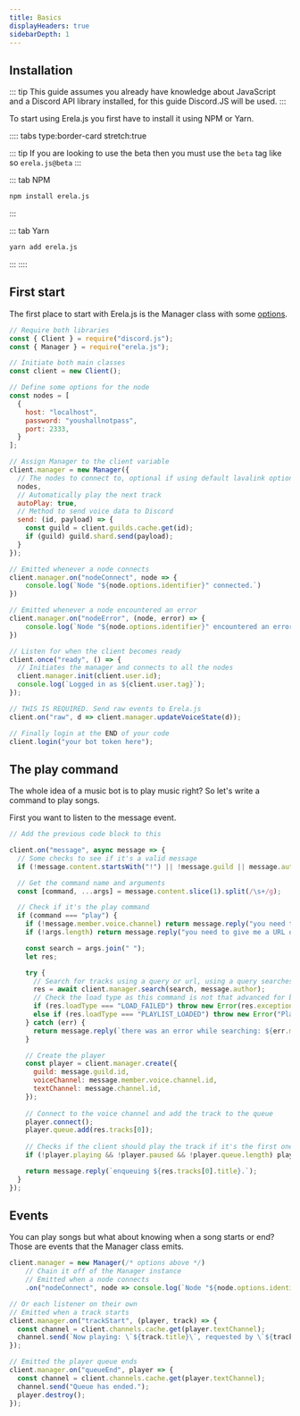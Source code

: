```yaml
---
title: Basics
displayHeaders: true
sidebarDepth: 1
---
```


## Installation

::: tip
This guide assumes you already have knowledge about JavaScript and a Discord API library installed, for this guide Discord.JS will be used.
:::

To start using Erela.js you first have to install it using NPM or Yarn.

:::: tabs type:border-card stretch:true

<!-- remove later on -->
::: tip
If you are looking to use the beta then you must use the `beta` tag like so `erela.js@beta`
:::

::: tab NPM
```bash
npm install erela.js
```
:::

::: tab Yarn
```bash
yarn add erela.js
```
:::
::::

## First start

The first place to start with Erela.js is the Manager class with some [options](https://projects.solaris.codes/erelajs-rewrite/docs/typedefs/ManagerOptions.html).

```javascript
// Require both libraries
const { Client } = require("discord.js");
const { Manager } = require("erela.js");

// Initiate both main classes
const client = new Client();

// Define some options for the node
const nodes = [
  {
    host: "localhost",
    password: "youshallnotpass",
    port: 2333,
  }
];

// Assign Manager to the client variable
client.manager = new Manager({
  // The nodes to connect to, optional if using default lavalink options
  nodes,
  // Automatically play the next track
  autoPlay: true,
  // Method to send voice data to Discord
  send: (id, payload) => {
    const guild = client.guilds.cache.get(id);
    if (guild) guild.shard.send(payload);
  }
});

// Emitted whenever a node connects
client.manager.on("nodeConnect", node => {
    console.log(`Node "${node.options.identifier}" connected.`)
})

// Emitted whenever a node encountered an error
client.manager.on("nodeError", (node, error) => {
    console.log(`Node "${node.options.identifier}" encountered an error: ${error.message}.`)
})

// Listen for when the client becomes ready
client.once("ready", () => {
  // Initiates the manager and connects to all the nodes
  client.manager.init(client.user.id);
  console.log(`Logged in as ${client.user.tag}`);
});

// THIS IS REQUIRED. Send raw events to Erela.js
client.on("raw", d => client.manager.updateVoiceState(d));

// Finally login at the END of your code
client.login("your bot token here");
```

## The play command

The whole idea of a music bot is to play music right? So let's write a command to play songs.

First you want to listen to the message event.

```javascript
// Add the previous code block to this

client.on("message", async message => {
  // Some checks to see if it's a valid message
  if (!message.content.startsWith("!") || !message.guild || message.author.bot) return;

  // Get the command name and arguments
  const [command, ...args] = message.content.slice(1).split(/\s+/g);

  // Check if it's the play command
  if (command === "play") {
    if (!message.member.voice.channel) return message.reply("you need to join a voice channel.");
    if (!args.length) return message.reply("you need to give me a URL or a search term.");

    const search = args.join(" ");
    let res;

    try {
      // Search for tracks using a query or url, using a query searches youtube automatically and the track requester
      res = await client.manager.search(search, message.author);
      // Check the load type as this command is not that advanced for basics
      if (res.loadType === "LOAD_FAILED") throw new Error(res.exception.message);
      else if (res.loadType === "PLAYLIST_LOADED") throw new Error("Playlists are not supported with this command.");
    } catch (err) {
      return message.reply(`there was an error while searching: ${err.message}`);
    }

    // Create the player 
    const player = client.manager.create({
      guild: message.guild.id,
      voiceChannel: message.member.voice.channel.id,
      textChannel: message.channel.id,
    });
  
    // Connect to the voice channel and add the track to the queue
    player.connect();
    player.queue.add(res.tracks[0]);
  
    // Checks if the client should play the track if it's the first one added
    if (!player.playing && !player.paused && !player.queue.length) player.play()

    return message.reply(`enqueuing ${res.tracks[0].title}.`);
  }
});
```

## Events

You can play songs but what about knowing when a song starts or end? Those are events that the Manager class emits.

```javascript
client.manager = new Manager(/* options above */)
    // Chain it off of the Manager instance
    // Emitted when a node connects
    .on("nodeConnect", node => console.log(`Node "${node.options.identifier}" connected.`));

// Or each listener on their own
// Emitted when a track starts
client.manager.on("trackStart", (player, track) => {
  const channel = client.channels.cache.get(player.textChannel);
  channel.send(`Now playing: \`${track.title}\`, requested by \`${track.requester.tag}\`.`);
});

// Emitted the player queue ends
client.manager.on("queueEnd", player => {
  const channel = client.channels.cache.get(player.textChannel);
  channel.send("Queue has ended.");
  player.destroy();
});
```
